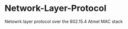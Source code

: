 Network-Layer-Protocol
======================

Netowrk layer protocol over the 802.15.4 Atmel MAC stack